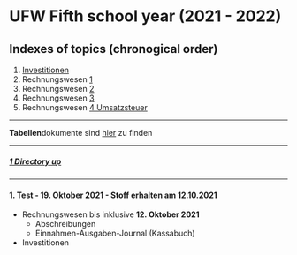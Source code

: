 # UFW Fifth school year (2021 - 2022)

Indexes of topics (chronogical order)
-------------------------------------

1. [Investitionen](./Investitionen.md)
2. Rechnungswesen [1](./RechnungsWesen1.doc)
3. Rechnungswesen [2](./RechnungsWesen2.doc)
4. Rechnungswesen [3](./RechnungsWesen3.doc)
5. Rechnungswesen [4 Umsatzsteuer](./RechnungsWesen4UST.doc)

----

**Tabellen**dokumente sind [hier](./Tabellen/) zu finden

----

##### [1 Directory u](./../README.md)[p](https://archive.org/details/Electro_Freddy_1984_Amsoft)

----

#### **1. Test - 19. Oktober 2021 - Stoff erhalten am 12.10.2021**
   - Rechnungswesen bis inklusive **12. Oktober 2021**
      - Abschreibungen
	  - Einnahmen-Ausgaben-Journal (Kassabuch)
   - Investitionen
